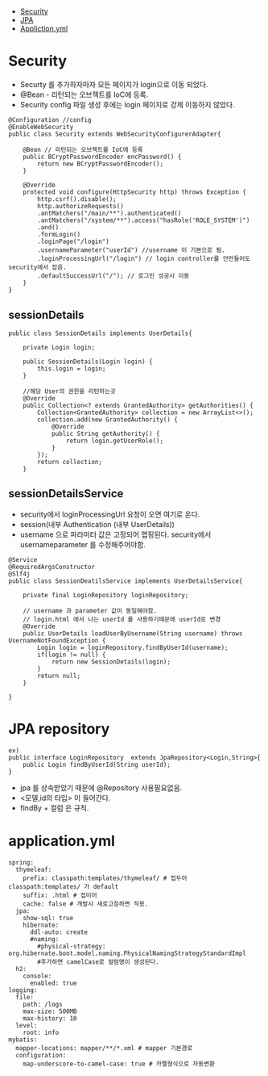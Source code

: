 # 
* [Security](#security)  
* [JPA](#jpa-repository)  
* [Appliction.yml](#applicationyml)

Security
=========
* Securty 를 추가하자마자 모든 페이지가 login으로 이동 되었다.  
* @Bean - 리턴되는 오브젝트를 IoC에 등록.
* Security config 파일 생성 후에는 login 페이지로 강제 이동하지 않았다.
```
@Configuration //config 
@EnableWebSecurity
public class Security extends WebSecurityConfigurerAdapter{
	
	@Bean // 리턴되는 오브젝트를 IoC에 등록
	public BCryptPasswordEncoder encPassword() {
		return new BCryptPasswordEncoder();
	}
	
	@Override
	protected void configure(HttpSecurity http) throws Exception {
		http.csrf().disable();
		http.authorizeRequests()
		.antMatchers("/main/**").authenticated()
		.antMatchers("/system/**").access("hasRole('ROLE_SYSTEM')")
		.and()
		.formLogin()
		.loginPage("/login")
		.usernameParameter("userId") //username 이 기본으로 됨.
		.loginProcessingUrl("/login") // login controller를 안만들어도 security에서 잡음.
		.defaultSuccessUrl("/"); // 로그인 성공시 이동
	}
}
```
## sessionDetails
```
public class SessionDetails implements UserDetails{

	private Login login;
	
	public SessionDetails(Login login) {
		this.login = login;
	}
	
	//해당 User의 권한을 리턴하는곳
	@Override
	public Collection<? extends GrantedAuthority> getAuthorities() {
		Collection<GrantedAuthority> collection = new ArrayList<>();
		collection.add(new GrantedAuthority() {
			@Override
			public String getAuthority() {
				return login.getUserRole();
			}
		});
		return collection;
	}
```
## sessionDetailsService
* security에서 loginProcessingUrl 요청이 오면 여기로 온다.
* session(내부 Authentication (내부 UserDetails))
* username 으로 파라미터 값은 고정되어 맵핑된다. security에서 usernameparameter 를 수정해주어야함.
```
@Service
@RequiredArgsConstructor
@Slf4j
public class SessionDeatilsService implements UserDetailsService{

	private final LoginRepository loginRepository;
	
	// username 과 parameter 값이 동일해야함.
	// login.html 에서 나는 userId 를 사용하기때문에 userId로 변경
	@Override
	public UserDetails loadUserByUsername(String username) throws UsernameNotFoundException {
		Login login = loginRepository.findByUserId(username);
		if(login != null) {
			return new SessionDetails(login);
		}
		return null;
	}

}
```


JPA repository
============
```
ex) 
public interface LoginRepository  extends JpaRepository<Login,String>{
	public Login findByUserId(String userId);
}
```
* jpa 를 상속받았기 때문에 @Repository 사용필요없음.
* <모델,id의 타입> 이 들어간다.
* findBy + 컬럼 은 규칙.

application.yml
=============
```
spring:   
  thymeleaf:
    prefix: classpath:templates/thymeleaf/ # 접두어 classpath:templates/ 가 default 
    suffix: .html # 접미어
    cache: false # 개발시 새로고침하면 적용.
  jpa:
    show-sql: true
    hibernate:
      ddl-auto: create
      #naming:
        #physical-strategy: org.hibernate.boot.model.naming.PhysicalNamingStrategyStandardImpl
        #추가하면 camelCase로 컬럼명이 생성된다.
  h2:
    console:
      enabled: true
logging:
  file:
    path: /logs
    max-size: 500MB
    max-history: 10
  level:
    root: info
mybatis:
  mapper-locations: mapper/**/*.xml # mapper 기본경로 
  configuration:
    map-underscore-to-camel-case: true # 카멜형식으로 자동변환
    
```


